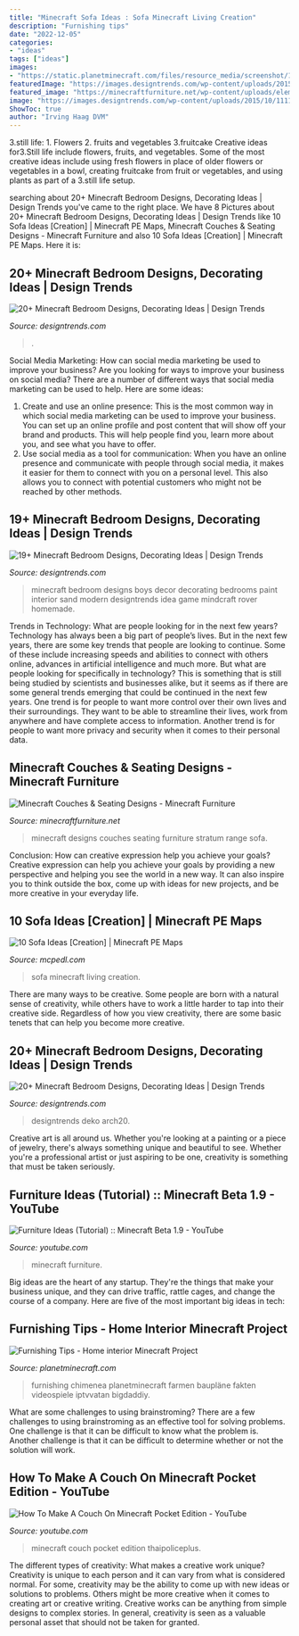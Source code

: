 ```yaml
---
title: "Minecraft Sofa Ideas : Sofa Minecraft Living Creation"
description: "Furnishing tips"
date: "2022-12-05"
categories:
- "ideas"
tags: ["ideas"]
images:
- "https://static.planetminecraft.com/files/resource_media/screenshot/1222/02Furnishing11_2426156.jpg"
featuredImage: "https://images.designtrends.com/wp-content/uploads/2015/10/11102115/Minecraft-Furniture-Bedroom-tips-.png"
featured_image: "https://minecraftfurniture.net/wp-content/uploads/elementor/thumbs/Stratumonfullblock-opam4sutdqd29tjvsk2i60z9e6o5npu06l3sivnva0.jpg"
image: "https://images.designtrends.com/wp-content/uploads/2015/10/11110135/Minecraft-Bedroom-Design-for-Kids.jpg"
ShowToc: true
author: "Irving Haag DVM"
---
```



3.still life: 1. Flowers 2. fruits and vegetables 3.fruitcake
Creative ideas for3.Still life include flowers, fruits, and vegetables. Some of the most creative ideas include using fresh flowers in place of older flowers or vegetables in a bowl, creating fruitcake from fruit or vegetables, and using plants as part of a 3.still life setup.

	

		
searching about 20+ Minecraft Bedroom Designs, Decorating Ideas | Design Trends you've came to the right place. We have 8 Pictures about 20+ Minecraft Bedroom Designs, Decorating Ideas | Design Trends like 10 Sofa Ideas [Creation] | Minecraft PE Maps, Minecraft Couches &amp; Seating Designs - Minecraft Furniture and also 10 Sofa Ideas [Creation] | Minecraft PE Maps. Here it is:
		
    
## 20+ Minecraft Bedroom Designs, Decorating Ideas | Design Trends

<img loading=lazy src="https://images.designtrends.com/wp-content/uploads/2015/10/11104053/Minecraft-Bedroom-Wall-Interior.jpg" onerror="this.onerror=null;this.src='https://tse2.mm.bing.net/th?id=OIP.Z_4HZYnXWrCNrL0ViUJXbwHaFA&amp;pid=15.1';" alt="20+ Minecraft Bedroom Designs, Decorating Ideas | Design Trends">

_Source: designtrends.com_

>. 

	

Social Media Marketing: How can social media marketing be used to improve your business?
Are you looking for ways to improve your business on social media? There are a number of different ways that social media marketing can be used to help. Here are some ideas: 
1. Create and use an online presence: This is the most common way in which social media marketing can be used to improve your business. You can set up an online profile and post content that will show off your brand and products. This will help people find you, learn more about you, and see what you have to offer. 
2. Use social media as a tool for communication: When you have an online presence and communicate with people through social media, it makes it easier for them to connect with you on a personal level. This also allows you to connect with potential customers who might not be reached by other methods. 

    
## 19+ Minecraft Bedroom Designs, Decorating Ideas | Design Trends

<img loading=lazy src="https://images.designtrends.com/wp-content/uploads/2015/10/11110135/Minecraft-Bedroom-Design-for-Kids.jpg" onerror="this.onerror=null;this.src='https://tse2.mm.bing.net/th?id=OIP.jl2rzIM01FsSc3qaUsmKGgHaHa&amp;pid=15.1';" alt="19+ Minecraft Bedroom Designs, Decorating Ideas | Design Trends">

_Source: designtrends.com_

>minecraft bedroom designs boys decor decorating bedrooms paint interior sand modern designtrends idea game mindcraft rover homemade. 

	

Trends in Technology: What are people looking for in the next few years?
Technology has always been a big part of people’s lives. But in the next few years, there are some key trends that people are looking to continue. 
Some of these include increasing speeds and abilities to connect with others online, advances in artificial intelligence and much more. 
But what are people looking for specifically in technology? This is something that is still being studied by scientists and businesses alike, but it seems as if there are some general trends emerging that could be continued in the next few years. 
One trend is for people to want more control over their own lives and their surroundings. They want to be able to streamline their lives, work from anywhere and have complete access to information. 
Another trend is for people to want more privacy and security when it comes to their personal data.

    
## Minecraft Couches &amp; Seating Designs - Minecraft Furniture

<img loading=lazy src="https://minecraftfurniture.net/wp-content/uploads/elementor/thumbs/Stratumonfullblock-opam4sutdqd29tjvsk2i60z9e6o5npu06l3sivnva0.jpg" onerror="this.onerror=null;this.src='https://tse2.mm.bing.net/th?id=OIP.PbLDKUOxiClCM1wUr1y3agHaEK&amp;pid=15.1';" alt="Minecraft Couches &amp; Seating Designs - Minecraft Furniture">

_Source: minecraftfurniture.net_

>minecraft designs couches seating furniture stratum range sofa. 

	

Conclusion: How can creative expression help you achieve your goals?
Creative expression can help you achieve your goals by providing a new perspective and helping you see the world in a new way. It can also inspire you to think outside the box, come up with ideas for new projects, and be more creative in your everyday life.

    
## 10 Sofa Ideas [Creation] | Minecraft PE Maps

<img loading=lazy src="http://mcpedl.com/wp-content/uploads/2017/06/sofa-ideas-1.jpg" onerror="this.onerror=null;this.src='https://tse3.mm.bing.net/th?id=OIP.iTPhGbcaqC9vPxMxw-AQ1gHaDl&amp;pid=15.1';" alt="10 Sofa Ideas [Creation] | Minecraft PE Maps">

_Source: mcpedl.com_

>sofa minecraft living creation. 

	

There are many ways to be creative. Some people are born with a natural sense of creativity, while others have to work a little harder to tap into their creative side. Regardless of how you view creativity, there are some basic tenets that can help you become more creative.

    
## 20+ Minecraft Bedroom Designs, Decorating Ideas | Design Trends

<img loading=lazy src="https://images.designtrends.com/wp-content/uploads/2015/10/11102115/Minecraft-Furniture-Bedroom-tips-.png" onerror="this.onerror=null;this.src='https://tse4.mm.bing.net/th?id=OIP.6B3ujuLkObc0b25LiZv_1wHaFm&amp;pid=15.1';" alt="20+ Minecraft Bedroom Designs, Decorating Ideas | Design Trends">

_Source: designtrends.com_

>designtrends deko arch20. 

	

Creative art is all around us. Whether you're looking at a painting or a piece of jewelry, there's always something unique and beautiful to see. Whether you're a professional artist or just aspiring to be one, creativity is something that must be taken seriously.

    
## Furniture Ideas (Tutorial) :: Minecraft Beta 1.9 - YouTube

<img loading=lazy src="http://i.ytimg.com/vi/ofRztTp7md4/maxresdefault.jpg" onerror="this.onerror=null;this.src='https://tse1.mm.bing.net/th?id=OIP.bYBpNI2PTrvCjFbCqn6WtAHaEK&amp;pid=15.1';" alt="Furniture Ideas (Tutorial) :: Minecraft Beta 1.9 - YouTube">

_Source: youtube.com_

>minecraft furniture. 

	

Big ideas are the heart of any startup. They're the things that make your business unique, and they can drive traffic, rattle cages, and change the course of a company. Here are five of the most important big ideas in tech: 

    
## Furnishing Tips - Home Interior Minecraft Project

<img loading=lazy src="https://static.planetminecraft.com/files/resource_media/screenshot/1222/02Furnishing11_2426156.jpg" onerror="this.onerror=null;this.src='https://tse3.mm.bing.net/th?id=OIP.xh0Go-3IjHZMefJMsbqgcAHaET&amp;pid=15.1';" alt="Furnishing Tips - Home interior Minecraft Project">

_Source: planetminecraft.com_

>furnishing chimenea planetminecraft farmen baupläne fakten videospiele iptvvatan bigdaddiy. 

	

What are some challenges to using brainstroming?
There are a few challenges to using brainstroming as an effective tool for solving problems. One challenge is that it can be difficult to know what the problem is. Another challenge is that it can be difficult to determine whether or not the solution will work.

    
## How To Make A Couch On Minecraft Pocket Edition - YouTube

<img loading=lazy src="https://i.ytimg.com/vi/WZPfGjOc4T0/maxresdefault.jpg" onerror="this.onerror=null;this.src='https://tse1.mm.bing.net/th?id=OIP.XqIlTHU5KeGzbOc3aFYczQHaEK&amp;pid=15.1';" alt="How To Make A Couch On Minecraft Pocket Edition - YouTube">

_Source: youtube.com_

>minecraft couch pocket edition thaipoliceplus. 

	

The different types of creativity: What makes a creative work unique?
Creativity is unique to each person and it can vary from what is considered normal. For some, creativity may be the ability to come up with new ideas or solutions to problems. Others might be more creative when it comes to creating art or creative writing. Creative works can be anything from simple designs to complex stories. In general, creativity is seen as a valuable personal asset that should not be taken for granted.

